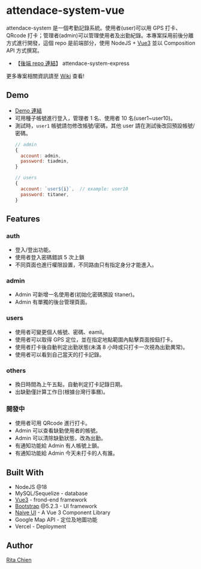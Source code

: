 # attendace-system-vue  
attendace-system 是一個考勤記錄系統。使用者(user)可以用 GPS 打卡、QRcode 打卡；管理者(admin)可以管理使用者及出勤紀錄。本專案採用前後分離方式進行開發，這個 repo 是前端部分，使用 NodeJS + [Vue3](https://vuejs.org/) 並以 Composition API 方式撰寫。  
* 【[後端 repo 連結](https://github.com/ritachien/attendance-system-express)】 attendace-system-express  

更多專案相關資訊請至 [Wiki](https://github.com/ritachien/attendace-system-vue/wiki) 查看!

## Demo  
* [Demo 連結](https://attendace-system-vue.vercel.app/)  
* 可用種子帳號進行登入，管理者 1 名、使用者 10 名(user1~user10)。  
* 測試時，`user1` 帳號請勿修改帳號/密碼，其他 user 請在測試後改回預設帳號/密碼。  
  ```js
  // admin
  {
    account: admin,
    password: tiadmin,
  }

  // users
  {
    account: `user${i}`,  // example: user10
    password: titaner,
  }
  ```

## Features  
### auth  
* 登入/登出功能。  
* 使用者登入密碼錯誤 5 次上鎖
* 不同頁面也進行權限設置，不同路由只有指定身分才能進入。  

### admin
* Admin 可新增一名使用者(初始化密碼預設 titaner)。  
* Admin 有單獨的後台管理頁面。  
### users
* 使用者可變更個人帳號、密碼、eamil。  
* 使用者可以取得 GPS 定位，並在指定地點範圍內點擊頁面按鈕打卡。  
* 使用者打卡後自動判定出勤狀態(未滿 8 小時或只打卡一次視為出勤異常)。  
* 使用者可以看到自己當天的打卡記錄。  

### others  
* 換日時間為上午五點，自動判定打卡記錄日期。  
* 出缺勤僅計算工作日(根據台灣行事曆)。  

### 開發中  
* 使用者可用 QRcode 進行打卡。  
* Admin 可以查看缺勤使用者的帳號。  
* Admin 可以清除缺勤狀態，改為出勤。  
* 有通知功能給 Admin 有人帳號上鎖。  
* 有通知功能給 Admin 今天未打卡的人有誰。  

## Built With  
* NodeJS @18
* MySQL/Sequelize - database
* [Vue3](https://vuejs.org/) - frond-end framework  
* [Bootstrap](https://getbootstrap.com/)  @5.2.3 - UI framework  
* [Naive UI](https://www.naiveui.com/en-US/os-theme) - A Vue 3 Component Library  
* Google Map API - 定位及地圖功能  
* Vercel - Deployment  

## Author  
[Rita Chien](https://github.com/ritachien)  
